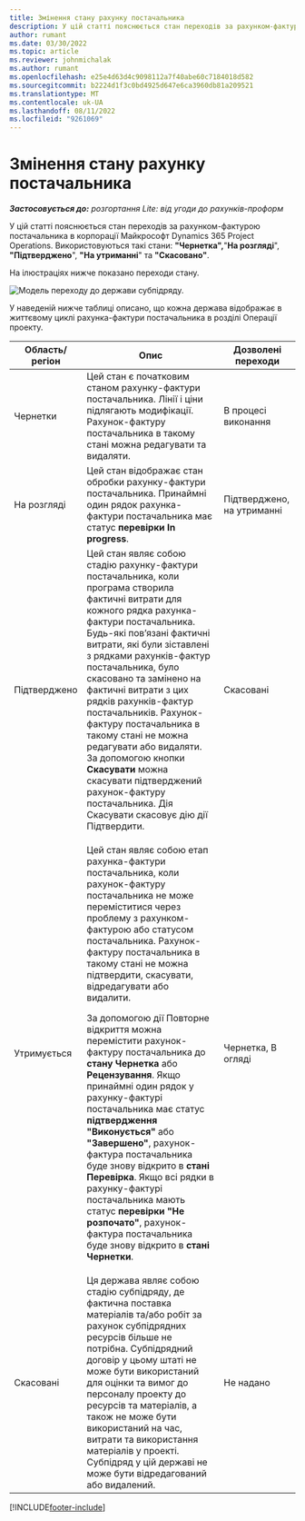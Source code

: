 ```yaml
---
title: Змінення стану рахунку постачальника
description: У цій статті пояснюється стан переходів за рахунком-фактурою постачальника в корпорації Майкрософт Dynamics 365 Project Operations.
author: rumant
ms.date: 03/30/2022
ms.topic: article
ms.reviewer: johnmichalak
ms.author: rumant
ms.openlocfilehash: e25e4d63d4c9098112a7f40abe60c7184018d582
ms.sourcegitcommit: b2224d1f3c0bd4925d647e6ca3960db81a209521
ms.translationtype: MT
ms.contentlocale: uk-UA
ms.lasthandoff: 08/11/2022
ms.locfileid: "9261069"
---
```

# <a name="state-transitions-on-a-vendor-invoice"></a>Змінення стану рахунку постачальника

_**Застосовується до:** розгортання Lite: від угоди до рахунків-проформ_

У цій статті пояснюється стан переходів за рахунком-фактурою постачальника в корпорації Майкрософт Dynamics 365 Project Operations. Використовуються такі стани: **"Чернетка",**"**На розгляді**", **"Підтверджено**", **"На утриманні**" та **"Скасовано"**.

На ілюстраціях нижче показано переходи стану.

![Модель переходу до держави субпідряду.](../media/VI_State_Model.jpg)

У наведеній нижче таблиці описано, що кожна держава відображає в життєвому циклі рахунка-фактури постачальника в розділі Операції проекту.

| Область/регіон | Опис | Дозволені переходи |
| --- | --- | --- |
| Чернетки | Цей стан є початковим станом рахунку-фактури постачальника. Лінії і ціни підлягають модифікації. Рахунок-фактуру постачальника в такому стані можна редагувати та видаляти. | В процесі виконання |
| На розгляді | Цей стан відображає стан обробки рахунку-фактури постачальника. Принаймні один рядок рахунка-фактури постачальника має статус **перевірки In progress**. | Підтверджено, на утриманні |
| Підтверджено | Цей стан являє собою стадію рахунку-фактури постачальника, коли програма створила фактичні витрати для кожного рядка рахунка-фактури постачальника. Будь-які пов’язані фактичні витрати, які були зіставлені з рядками рахунків-фактур постачальника, було скасовано та замінено на фактичні витрати з цих рядків рахунків-фактур постачальників. Рахунок-фактуру постачальника в такому стані не можна редагувати або видаляти. За допомогою кнопки **Скасувати** можна скасувати підтверджений рахунок-фактуру постачальника. Дія Скасувати скасовує дію дії Підтвердити. | Скасовані |
| Утримується | <p>Цей стан являє собою етап рахунка-фактури постачальника, коли рахунок-фактуру постачальника не може переміститися через проблему з рахунком-фактурою або статусом постачальника. Рахунок-фактуру постачальника в такому стані не можна підтвердити, скасувати, відредагувати або видалити.</p><p>За допомогою дії Повторне відкриття можна перемістити рахунок-фактуру постачальника до **стану Чернетка** або **Рецензування**. Якщо принаймні один рядок у рахунку-фактурі постачальника має статус **підтвердження "Виконується"** або **"Завершено"**, рахунок-фактура постачальника буде знову відкрито в **стані Перевірка**. Якщо всі рядки в рахунку-фактурі постачальника мають статус **перевірки "Не розпочато"**, рахунок-фактура постачальника буде знову відкрито в **стані Чернетки**.</p> | Чернетка, В огляді |
| Скасовані | Ця держава являє собою стадію субпідряду, де фактична поставка матеріалів та/або робіт за рахунок субпідрядних ресурсів більше не потрібна. Субпідрядний договір у цьому штаті не може бути використаний для оцінки та вимог до персоналу проекту до ресурсів та матеріалів, а також не може бути використаний на час, витрати та використання матеріалів у проекті. Субпідряд у цій державі не може бути відредагований або видалений. | Не надано |

[!INCLUDE[footer-include](../../includes/footer-banner.md)]
